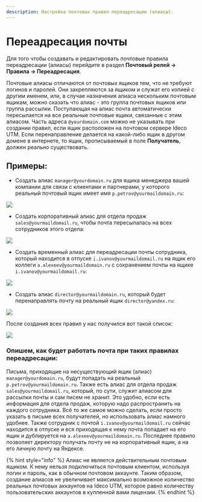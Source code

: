 ```yaml
---
description: Настройка почтовых правил переадресации (алиасы).
---
```


# Переадресация почты

Для того чтобы создавать и редактировать почтовые правила переадресации (алиасы) перейдите в раздел **Почтовый релей -> Правила -> Переадресация**.

Почтовые алиасы отличаются от почтовых ящиков тем, что не требуют логинов и паролей. Они закрепляются за ящиком и служат его копией с другим именем, или, в случае назначения алиаса нескольким почтовым ящикам, можно сказать что алиас - это группа почтовых ящиков или группа рассылки. Поступающая на алиас почта автоматически пересылается на все реальные почтовые ящики, связанные с этим алиасом. Часть адреса `@yourdomain.com` можно не указывать при создании правил, если ящик расположен на почтовом сервере Ideco UTM. Если перенаправление делается на какой-либо ящик в другом домене в интернете, то ящик, прописываемый в поле **Получатель**, должен реально существовать.

## Примеры:

* Создать алиас `manager@yourdomain.ru` для ящика менеджера вашей компании для связи с клиентами и партнерами, у которого реальный почтовый ящик имеет имя `p.petrov@yourmaildomain.ru`:

![](../../../.gitbook/assets/post\_rule\_001.png)

* Создать корпоративный алиас для отдела продаж `sales@yourmaildomail.ru`, чтобы почта пересылалась на всех сотрудников этого отдела:

![](../../../.gitbook/assets/post\_rule\_002.png)

* Создать временный алиас для переадресации почты сотрудника, который находится в отпуске `i.ivanov@yourmaildomail.ru` на ящик его коллеги `a.alexeev@yourmaildomain.ru` с сохранением почты на ящике `i.ivanov@yourmaildomail.ru`:

![](../../../.gitbook/assets/post\_rule\_003.png)

* Создать алиас `director@yourmaildomain.ru`, который будет перенаправлять почту на реальный ящик `director@yandex.ru`:

![](../../../.gitbook/assets/post\_rule\_004.png)

После создания всех правил у нас получился вот такой список:

![](../../../.gitbook/assets/post\_rule\_005.png)

### Опишем, как будет работать почта при таких правилах переадресации:

Письма, приходящие на несуществующий ящик (алиас) `manager@yourdomain.ru`, будут попадать на реальный `p.petrov@yourmaildomain.ru`. Также есть алиас для отдела продаж `sales@yourmaildomail.ru`, который, по сути, служит алиасом для рассылки почты и сам писем не хранит. Это удобно, если есть информация для отдела продаж, которую надо распространить на каждого сотрудника. Всё то же самое можно сделать, если просто указать в письме всех получателей, но использовать алиас намного удобнее. Также сотрудник с почтой `i.ivanov@yourmaildomail.ru` сейчас находится в отпуске и вся приходящая к нему почта попадает на его ящик и дублируется на `a.alexeev@yourmaildomain.ru`. Последнее правило позволяет директору получать почту не на корпоративный ящик, а на его личную почту на Яндексе.

{% hint style="info" %}
Алиас не является действительным почтовым ящиком. К нему нельзя подключиться почтовым клиентом, используя логин и пароль, как в обычном почтовом аккаунте. Таким образом, создание алиасов не увеличивает максимально возможное количество реальных почтовых аккаунтов на Ideco UTM, которое равно количеству пользовательских аккаунтов в купленной вами лицензии.
{% endhint %}
